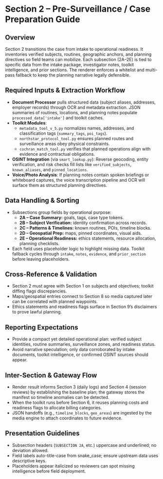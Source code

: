 ﻿# Section 2 – Pre-Surveillance / Case Preparation Guide

## Overview
Section 2 transitions the case from intake to operational readiness. It inventories verified subjects, routines, geographic anchors, and planning directives so field teams can mobilize. Each subsection (2A–2E) is tied to specific data from the intake package, investigator notes, toolkit intelligence, and prior sections. The renderer enforces a whitelist and multi-pass fallback to keep the planning narrative legally defensible.

## Required Inputs & Extraction Workflow
- **Document Processor** pulls structured data (subject aliases, addresses, employer records) through OCR and metadata extraction. JSON summaries of routines, locations, and planning notes populate `processed_data['intake']` and toolkit caches.
- **Toolkit Modules**:
  - `metadata_tool_v_5.py` normalizes names, addresses, and classification tags (`summary_tags`, `poi_tags`).
  - `northstar_protocol_tool.py` ensures planned routes and surveillance areas obey physical constraints.
  - `cochran_match_tool.py` verifies that planned operations align with evidence and contractual obligations.
- **OSINT Integration** (via `smart_lookup.py`): Reverse geocoding, entity verification, and risk checks fill lists like `verified_subjects`, `known_aliases`, and `pinned_locations`.
- **Voice/Photo Analysis**: If planning notes contain spoken briefings or whiteboard captures, the voice transcription pipeline and OCR will surface them as structured planning directives.

## Data Handling & Sorting
- Subsections group fields by operational purpose:
  - **2A – Case Summary:** goals, tags, case type tokens.
  - **2B – Subject Verification:** identity confirmation across records.
  - **2C – Patterns & Timelines:** known routines, POIs, timeline blocks.
  - **2D – Geospatial Prep:** maps, pinned coordinates, visual aids.
  - **2E – Operational Readiness:** ethics statements, resource allocation, planning checklists.
- Each field uses placeholder logic to highlight missing data. Toolkit fallback cycles through `intake`, `notes`, `evidence`, and `prior_section` before leaving placeholders.

## Cross-Reference & Validation
- Section 2 must agree with Section 1 on subjects and objectives; toolkit diffing flags discrepancies.
- Maps/geospatial entries connect to Section 8 so media captured later can be correlated with planned waypoints.
- Ethics statements and readiness flags surface in Section 9’s disclaimers to prove lawful planning.

## Reporting Expectations
- Provide a compact yet detailed operational plan: verified subject identities, routine summaries, surveillance zones, and readiness status.
- Avoid narrative speculation; only data corroborated by intake documents, toolkit intelligence, or confirmed OSINT sources should appear.

## Inter-Section & Gateway Flow
- Render result informs Section 3 (daily logs) and Section 4 (session reviews) by establishing the baseline plan; the gateway stores the manifest so timeline anomalies can be detected.
- When the toolkit runs before Section 6, it reuses planning costs and readiness flags to allocate billing categories.
- JSON handoffs (e.g., `timeline_blocks`, `geo_areas`) are ingested by the media engine to attach coordinates to future evidence.

## Presentation Guidelines
- Subsection headers (`SUBSECTION 2A`, etc.) uppercase and underlined; no deviation allowed.
- Field labels auto-title-case from snake_case; ensure upstream data uses descriptive keys.
- Placeholders appear italicized so reviewers can spot missing intelligence before field deployment.
